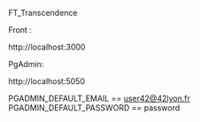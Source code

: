 FT_Transcendence


Front :

http://localhost:3000

PgAdmin:

http://localhost:5050

PGADMIN_DEFAULT_EMAIL == user42@42lyon.fr
PGADMIN_DEFAULT_PASSWORD == password